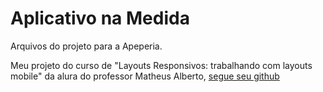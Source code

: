 # Aplicativo na Medida

Arquivos do projeto para a Apeperia.

Meu projeto do curso de "Layouts Responsivos: trabalhando com layouts mobile" da alura do professor 
Matheus Alberto, [segue seu github](https://github.com/ikyrie)